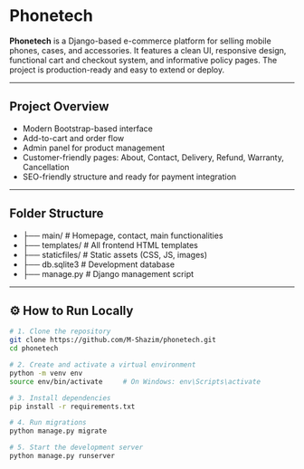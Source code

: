 # Phonetech

**Phonetech** is a Django-based e-commerce platform for selling mobile phones, cases, and accessories. It features a clean UI, responsive design, functional cart and checkout system, and informative policy pages. The project is production-ready and easy to extend or deploy.

---

## Project Overview

- Modern Bootstrap-based interface
- Add-to-cart and order flow
- Admin panel for product management
- Customer-friendly pages: About, Contact, Delivery, Refund, Warranty, Cancellation
- SEO-friendly structure and ready for payment integration

---

## Folder Structure

- ├── main/ # Homepage, contact, main functionalities
- ├── templates/ # All frontend HTML templates
- ├── staticfiles/ # Static assets (CSS, JS, images)
- ├── db.sqlite3 # Development database
- ├── manage.py # Django management script


---

## ⚙️ How to Run Locally

```bash
# 1. Clone the repository
git clone https://github.com/M-Shazim/phonetech.git
cd phonetech

# 2. Create and activate a virtual environment
python -m venv env
source env/bin/activate     # On Windows: env\Scripts\activate

# 3. Install dependencies
pip install -r requirements.txt

# 4. Run migrations
python manage.py migrate

# 5. Start the development server
python manage.py runserver
